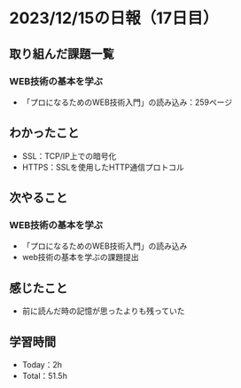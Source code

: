 # 2023/12/15の日報（17日目）

## 取り組んだ課題一覧
### WEB技術の基本を学ぶ
  - 「プロになるためのWEB技術入門」の読み込み：259ページ

## わかったこと
  - SSL：TCP/IP上での暗号化
  - HTTPS：SSLを使用したHTTP通信プロトコル

## 次やること
### WEB技術の基本を学ぶ
  - 「プロになるためのWEB技術入門」の読み込み
  - web技術の基本を学ぶの課題提出
  
## 感じたこと
  - 前に読んだ時の記憶が思ったよりも残っていた

## 学習時間
  - Today：2h
  - Total：51.5h
